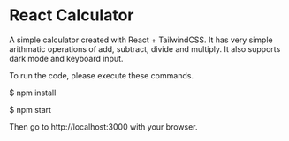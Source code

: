 # React Calculator
A simple calculator created with React + TailwindCSS. 
It has very simple arithmatic operations of add, subtract, divide and multiply. It also supports dark mode and keyboard input.

To run the code, please execute these commands.

$ npm install

$ npm start

Then go to http://localhost:3000 with your browser.
